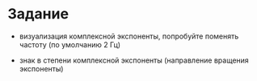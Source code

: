 # Задание 

- визуализация комплексной экспоненты, попробуйте поменять частоту (по умолчанию 2 Гц)

- знак в степени комплексной экспоненты (направление вращения экспоненты)